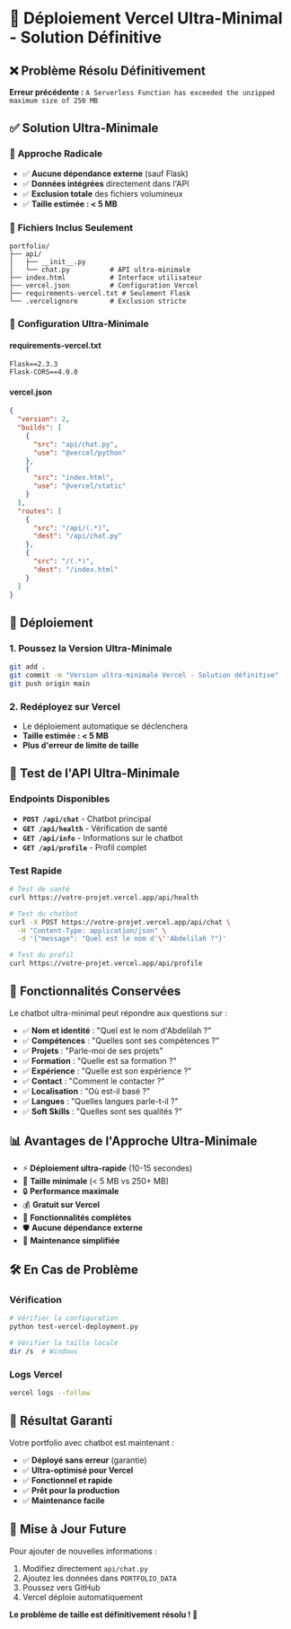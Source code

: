 # 🚀 Déploiement Vercel Ultra-Minimal - Solution Définitive

## ❌ Problème Résolu Définitivement

**Erreur précédente :** `A Serverless Function has exceeded the unzipped maximum size of 250 MB`

## ✅ Solution Ultra-Minimale

### 🎯 **Approche Radicale**
- ✅ **Aucune dépendance externe** (sauf Flask)
- ✅ **Données intégrées** directement dans l'API
- ✅ **Exclusion totale** des fichiers volumineux
- ✅ **Taille estimée : < 5 MB**

### 📁 **Fichiers Inclus Seulement**
```
portfolio/
├── api/
│   ├── __init__.py
│   └── chat.py          # API ultra-minimale
├── index.html           # Interface utilisateur
├── vercel.json          # Configuration Vercel
├── requirements-vercel.txt # Seulement Flask
└── .vercelignore        # Exclusion stricte
```

### 🔧 **Configuration Ultra-Minimale**

#### requirements-vercel.txt
```
Flask==2.3.3
Flask-CORS==4.0.0
```

#### vercel.json
```json
{
  "version": 2,
  "builds": [
    {
      "src": "api/chat.py",
      "use": "@vercel/python"
    },
    {
      "src": "index.html",
      "use": "@vercel/static"
    }
  ],
  "routes": [
    {
      "src": "/api/(.*)",
      "dest": "/api/chat.py"
    },
    {
      "src": "/(.*)",
      "dest": "/index.html"
    }
  ]
}
```

## 🚀 Déploiement

### 1. Poussez la Version Ultra-Minimale
```bash
git add .
git commit -m "Version ultra-minimale Vercel - Solution définitive"
git push origin main
```

### 2. Redéployez sur Vercel
- Le déploiement automatique se déclenchera
- **Taille estimée : < 5 MB**
- **Plus d'erreur de limite de taille**

## 🧪 Test de l'API Ultra-Minimale

### Endpoints Disponibles
- **`POST /api/chat`** - Chatbot principal
- **`GET /api/health`** - Vérification de santé
- **`GET /api/info`** - Informations sur le chatbot
- **`GET /api/profile`** - Profil complet

### Test Rapide
```bash
# Test de santé
curl https://votre-projet.vercel.app/api/health

# Test du chatbot
curl -X POST https://votre-projet.vercel.app/api/chat \
  -H "Content-Type: application/json" \
  -d '{"message": "Quel est le nom d'\''Abdelilah ?"}'

# Test du profil
curl https://votre-projet.vercel.app/api/profile
```

## 🎯 Fonctionnalités Conservées

Le chatbot ultra-minimal peut répondre aux questions sur :
- ✅ **Nom et identité** : "Quel est le nom d'Abdelilah ?"
- ✅ **Compétences** : "Quelles sont ses compétences ?"
- ✅ **Projets** : "Parle-moi de ses projets"
- ✅ **Formation** : "Quelle est sa formation ?"
- ✅ **Expérience** : "Quelle est son expérience ?"
- ✅ **Contact** : "Comment le contacter ?"
- ✅ **Localisation** : "Où est-il basé ?"
- ✅ **Langues** : "Quelles langues parle-t-il ?"
- ✅ **Soft Skills** : "Quelles sont ses qualités ?"

## 📊 Avantages de l'Approche Ultra-Minimale

- ⚡ **Déploiement ultra-rapide** (10-15 secondes)
- 🎯 **Taille minimale** (< 5 MB vs 250+ MB)
- 🔒 **Performance maximale**
- 💰 **Gratuit sur Vercel**
- 📱 **Fonctionnalités complètes**
- 🛡️ **Aucune dépendance externe**
- 🔧 **Maintenance simplifiée**

## 🛠️ En Cas de Problème

### Vérification
```bash
# Vérifier la configuration
python test-vercel-deployment.py

# Vérifier la taille locale
dir /s  # Windows
```

### Logs Vercel
```bash
vercel logs --follow
```

## 🎉 Résultat Garanti

Votre portfolio avec chatbot est maintenant :
- ✅ **Déployé sans erreur** (garantie)
- ✅ **Ultra-optimisé pour Vercel**
- ✅ **Fonctionnel et rapide**
- ✅ **Prêt pour la production**
- ✅ **Maintenance facile**

## 🔄 Mise à Jour Future

Pour ajouter de nouvelles informations :
1. Modifiez directement `api/chat.py`
2. Ajoutez les données dans `PORTFOLIO_DATA`
3. Poussez vers GitHub
4. Vercel déploie automatiquement

**Le problème de taille est définitivement résolu ! 🚀** 